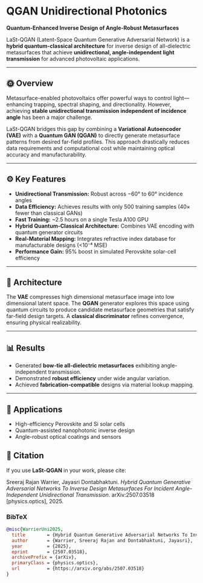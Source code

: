 # QGAN Unidirectional Photonics

**Quantum-Enhanced Inverse Design of Angle-Robust Metasurfaces**

LaSt-QGAN (Latent-Space Quantum Generative Adversarial Network) is a **hybrid quantum-classical architecture** for inverse design of all-dielectric metasurfaces that achieve **unidirectional, angle-independent light transmission** for advanced photovoltaic applications.

---

## 🌞 Overview

Metasurface-enabled photovoltaics offer powerful ways to control light—enhancing trapping, spectral shaping, and directionality. However, achieving **stable unidirectional transmission independent of incidence angle** has been a major challenge.

LaSt-QGAN bridges this gap by combining a **Variational Autoencoder (VAE)** with a **Quantum GAN (QGAN)** to directly generate metasurface patterns from desired far-field profiles. This approach drastically reduces data requirements and computational cost while maintaining optical accuracy and manufacturability.

---

## ⚙️ Key Features

- **Unidirectional Transmission:** Robust across −60° to 60° incidence angles  
- **Data Efficiency:** Achieves results with only 500 training samples (40× fewer than classical GANs)  
- **Fast Training:** ~2.5 hours on a single Tesla A100 GPU  
- **Hybrid Quantum-Classical Architecture:** Combines VAE encoding with quantum generator circuits  
- **Real-Material Mapping:** Integrates refractive index database for manufacturable designs (<10⁻⁴ MSE)  
- **Performance Gain:** 95% boost in simulated Perovskite solar-cell efficiency  

---

## 🧠 Architecture


The **VAE** compresses high dimensional metasurface image into low dimensional latent space. The **QGAN** generator explores this space using quantum circuits to produce candidate metasurface geometries that satisfy far-field design targets. A **classical discriminator** refines convergence, ensuring physical realizability.

---

## 📊 Results

- Generated **bow-tie all-dielectric metasurfaces** exhibiting angle-independent transmission.  
- Demonstrated **robust efficiency** under wide angular variation.  
- Achieved **fabrication-compatible** designs via material lookup mapping.  

---

## 🧩 Applications

- High-efficiency Perovskite and Si solar cells  
- Quantum-assisted nanophotonic inverse design  
- Angle-robust optical coatings and sensors

## 📘 Citation

If you use **LaSt-QGAN** in your work, please cite:

Sreeraj Rajan Warrier, Jayasri Dontabhaktuni. *Hybrid Quantum Generative Adversarial Networks To Inverse Design Metasurfaces For Incident Angle-Independent Unidirectional Transmission*. arXiv:2507.03518 [physics.optics], 2025.
### BibTeX

```bibtex
@misc{WarrierUni2025,
  title        = {Hybrid Quantum Generative Adversarial Networks To Inverse Design Metasurfaces For Incident Angle-Independent Unidirectional Transmission},
  author       = {Warrier, Sreeraj Rajan and Dontabhaktuni, Jayasri},
  year         = {2025},
  eprint       = {2507.03518},
  archivePrefix = {arXiv},
  primaryClass = {physics.optics},
  url          = {https://arxiv.org/abs/2507.03518}
}
```
